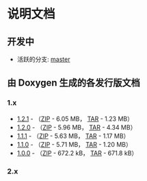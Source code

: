 # 说明文档

## 开发中

- 活跃的分支: [master](https://cv-rmvl.github.io/master)

## 由 Doxygen 生成的各发行版文档

### 1.x

- [1.2.1](https://cv-rmvl.github.io/docs/1.2.1) - （[ZIP](https://cv-rmvl.github.io/dl/1.2.1.zip) - 6.05 MB， [TAR](https://cv-rmvl.github.io/dl/1.2.1.tar.xz) - 1.23 MB）
- [1.2.0](https://cv-rmvl.github.io/docs/1.2.0) - （[ZIP](https://cv-rmvl.github.io/dl/1.2.0.zip) - 5.96 MB， [TAR](https://cv-rmvl.github.io/dl/1.2.0.tar.xz) - 4.34 MB）
- [1.1.1](https://cv-rmvl.github.io/docs/1.1.1) - （[ZIP](https://cv-rmvl.github.io/dl/1.1.1.zip) - 5.63 MB， [TAR](https://cv-rmvl.github.io/dl/1.1.1.tar.xz) - 1.17 MB）
- [1.1.0](https://cv-rmvl.github.io/docs/1.1.0) - （[ZIP](https://cv-rmvl.github.io/dl/1.1.0.zip) - 5.71 MB， [TAR](https://cv-rmvl.github.io/dl/1.1.0.tar.xz) - 1.20 MB）
- [1.0.0](https://cv-rmvl.github.io/docs/1.0.0) - （[ZIP](https://cv-rmvl.github.io/dl/1.0.0.zip) - 672.2 kB， [TAR](https://cv-rmvl.github.io/dl/1.0.0.tar.xz) - 671.8 kB）

### 2.x
